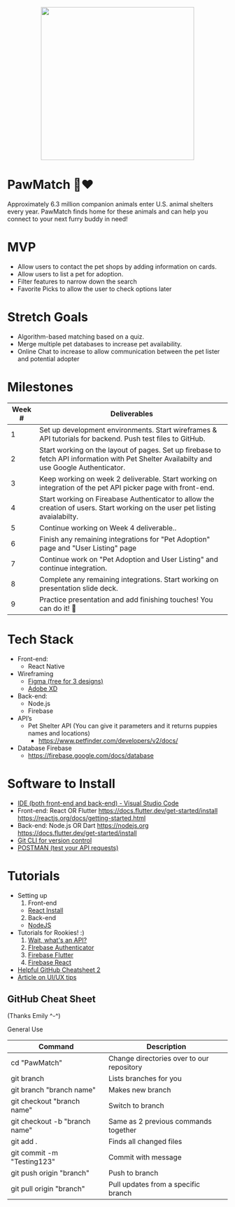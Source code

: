 <p align="center">
<img src="https://c.tenor.com/1mRsobYzxEoAAAAC/corgi-excited.gif" width="350">
  </p>
  
# PawMatch 🐾❤️
Approximately 6.3 million companion animals enter U.S. animal shelters every year. PawMatch finds home for these animals and can help you connect to your next furry buddy in need!

# MVP

- Allow users to contact the pet shops by adding information on cards.
- Allow users to list a pet for adoption.
- Filter features to narrow down the search
- Favorite Picks to allow the user to check options later

# Stretch Goals

- Algorithm-based matching based on a quiz.
- Merge multiple pet databases to increase pet availability.
- Online Chat to increase to allow communication between the pet lister and potential adopter

# Milestones

| Week # | Deliverables                                                                                                                              |
| ------ | ----------------------------------------------------------------------------------------------------------------------------------------- |
| 1      | Set up development environments. Start wireframes & API tutorials for backend. Push test files to GitHub.                                 |
| 2      | Start working on the layout of pages. Set up firebase to fetch API information with Pet Shelter Availabilty and use Google Authenticator. |
| 3      | Keep working on week 2 deliverable. Start working on integration of the pet API picker page with front-end.                               |
| 4      | Start working on Fireabase Authenticator to allow the creation of users. Start working on the user pet listing avaialabilty.              |
| 5      | Continue working on Week 4 deliverable..                                                                                                  |
| 6      | Finish any remaining integrations for "Pet Adoption" page and "User Listing" page                                                         |
| 7      | Continue work on "Pet Adoption and User Listing" and continue integration.                                                                |
| 8      | Complete any remaining integrations. Start working on presentation slide deck.                                                            |
| 9      | Practice presentation and add finishing touches! You can do it! 💙                                                                        |

# Tech Stack

- Front-end:
  - React Native
- Wireframing
  - [Figma (free for 3 designs)](https://www.figma.com)
  - [Adobe XD](https://www.adobe.com/products/xd.html)
- Back-end:
  - Node.js
  - Firebase
- API’s
  - Pet Shelter API (You can give it parameters and it returns puppies names and locations)
    - https://www.petfinder.com/developers/v2/docs/
- Database Firebase
  - https://firebase.google.com/docs/database

# Software to Install

- [IDE (both front-end and back-end) - Visual Studio Code](https://code.visualstudio.com)
- Front-end: React OR Flutter
  https://docs.flutter.dev/get-started/install
  https://reactjs.org/docs/getting-started.html
- Back-end: Node.js OR Dart
  https://nodejs.org
  https://docs.flutter.dev/get-started/install
- [Git CLI for version control](https://git-scm.com/downloads)
- [POSTMAN (test your API requests)](https://www.postman.com)

# Tutorials

- Setting up
  1. Front-end
  - [React Install](https://www.youtube.com/watch?v=RNWfNwh1kW8)
  2. Back-end
  - [NodeJS](https://nodejs.org/en/download/)
- Tutorials for Rookies! :)
  1. [Wait, what's an API?](https://www.youtube.com/watch?v=SLwpqD8n3d0)
  2. [FIrebase Authenticator](https://www.youtube.com/watch?v=aN1LnNq4z54)
  3. [Firebase Flutter](https://www.youtube.com/watch?v=EXp0gq9kGxI&t=1012s)
  4. [Firebase React](https://www.youtube.com/watch?v=PKwu15ldZ7k)
- [Helpful GitHub Cheatsheet 2](https://drive.google.com/file/d/1OddwoSvNJ3dQuEBw3RERieMXmOicif9_/view)
- [Article on UI/UX tips](https://www.uxpin.com/studio/blog/guide-design-consistency-best-practices-ui-ux-designers/)

## GitHub Cheat Sheet

(Thanks Emily ^-^)

General Use

| Command                       | Description                               |
| ----------------------------- | ----------------------------------------- |
| cd "PawMatch"                 | Change directories over to our repository |
| git branch                    | Lists branches for you                    |
| git branch "branch name"      | Makes new branch                          |
| git checkout "branch name"    | Switch to branch                          |
| git checkout -b "branch name" | Same as 2 previous commands together      |
| git add .                     | Finds all changed files                   |
| git commit -m "Testing123"    | Commit with message                       |
| git push origin "branch"      | Push to branch                            |
| git pull origin "branch"      | Pull updates from a specific branch       |
